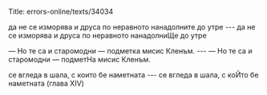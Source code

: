 Title: errors-online/texts/34034

да не се изморява и друса по неравното нанадолните до утре --- да не се изморява и друса по неравното нанадолниЩе до утре

— Но те са и старомодни — подметка мисис Кленъм. --- — Но те са и старомодни — подметНа мисис Кленъм.

се вгледа в шала, с които бе наметната --- се вгледа в шала, с коЙто бе наметната (глава XIV)
